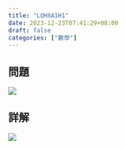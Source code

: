 ```yaml
---
title: "LQH8A1H1"
date: 2023-12-23T07:41:29+08:00
draft: false
categories: ["數學"]
---
```

<!--more-->

## 問題
<img src="/posts/solution/LQH8A1H1-q.png">

## 詳解
<img src="/posts/solution/LQH8A1H1-sol.png">

